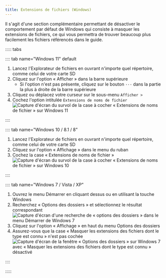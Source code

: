 ```yaml
---
title: Extensions de fichiers (Windows)
---
```


Il s'agit d'une section complémentaire permettant de désactiver le comportement par défaut de Windows qui consiste à masquer les extensions de fichiers, ce qui vous permettra de trouver beaucoup plus facilement les fichiers référencés dans le guide.

::::: tabs

:::: tab name="Windows 11" default

1. Lancez l'Explorateur de fichiers en ouvrant n'importe quel répertoire, comme celui de votre carte SD
1. Cliquez sur l'option « Afficher » dans la barre supérieure
   - Si l'option n'est pas présente, cliquez sur le bouton `···` dans la partie la plus à droite de la barre supérieure
1. Cliquez ou déplacez votre curseur sur le sous-menu `Afficher >`
1. Cochez l'option intitulée `Extensions de noms de fichier` ![Capture d'écran du survol de la case à cocher « Extensions de noms de fichier » sur Windows 11](/assets/images/windows-11-file-extensions.png)

::::

:::: tab name="Windows 10 / 8.1 / 8"

1. Lancez l'Explorateur de fichiers en ouvrant n'importe quel répertoire, comme celui de votre carte SD
1. Cliquez sur l'option « Affichage » dans le menu du ruban
1. Cochez la case « Extensions de noms de fichier » ![Capture d'écran du survol de la case à cocher « Extensions de noms de fichier » sur Windows 10](/assets/images/windows-10-file-extensions.png)

::::

:::: tab name="Windows 7 / Vista / XP"

1. Ouvrez le menu Démarrer en cliquant dessus ou en utilisant la touche Windows
1. Recherchez « Options des dossiers » et sélectionnez le résultat correspondant ![Capture d'écran d'une recherche de « options des dossiers » dans le menu Démarrer de Windows 7](/assets/images/windows-7-folder-options-start-menu.png)
1. Cliquez sur l'option « Affichage » en haut du menu Options des dossiers
1. Assurez-vous que la case « Masquer les extensions des fichiers dont le type est connu » n'est pas cochée ![Capture d'écran de la fenêtre « Options des dossiers » sur Windows 7 avec « Masquer les extensions des fichiers dont le type est connu » désactivé](/assets/images/windows-7-folder-options.png)

::::

:::::
